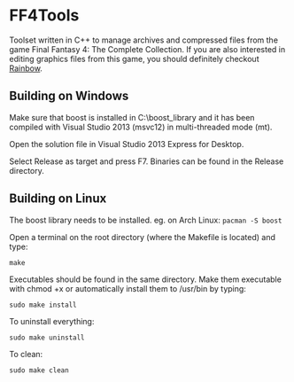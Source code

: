 FF4Tools
========

Toolset written in C++ to manage archives and compressed files from the game Final Fantasy 4: The Complete Collection.
If you are also interested in editing graphics files from this game, you should definitely checkout [Rainbow](https://github.com/marco-calautti/Rainbow).

## Building on Windows
Make sure that boost is installed in C:\boost_library and it has been compiled with Visual Studio 2013 (msvc12) in multi-threaded mode (mt).

Open the solution file in Visual Studio 2013 Express for Desktop.

Select Release as target and press F7. Binaries can be found in the Release directory.

## Building on Linux
The boost library needs to be installed.
eg. on Arch Linux:
`pacman -S boost`

Open a terminal on the root directory (where the Makefile is located) and type:

`make`

Executables should be found in the same directory. Make them executable with chmod +x or automatically install them
to /usr/bin by typing:

`sudo make install`

To uninstall everything:

`sudo make uninstall`

To clean:

`sudo make clean`
